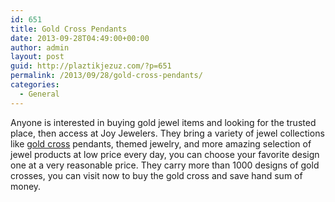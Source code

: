 ```yaml
---
id: 651
title: Gold Cross Pendants
date: 2013-09-28T04:49:00+00:00
author: admin
layout: post
guid: http://plaztikjezuz.com/?p=651
permalink: /2013/09/28/gold-cross-pendants/
categories:
  - General
---
```

Anyone is interested in buying gold jewel items and looking for the trusted place, then access at Joy Jewelers. They bring a variety of jewel collections like [gold cross](http://www.joyjewelers.com/modules/religious/goldcross.php) pendants, themed jewelry, and more amazing selection of jewel products at low price every day, you can choose your favorite design one at a very reasonable price. They carry more than 1000 designs of gold crosses, you can visit now to buy the gold cross and save hand sum of money.